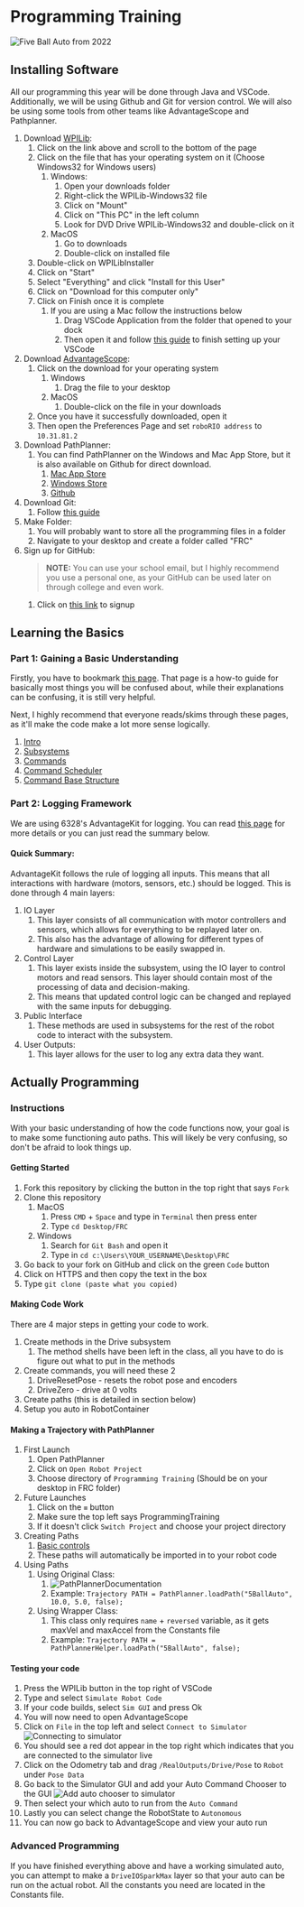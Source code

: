 # Programming Training
![Five Ball Auto from 2022](media/Auto.gif)
## Installing Software
All our programming this year will be done through Java and VSCode. Additionally, we will be using Github and Git for version control. We will also be using some tools from other teams like AdvantageScope and Pathplanner. 
1. Download [WPILib](https://github.com/wpilibsuite/allwpilib/releases/latest/):
   1. Click on the link above and scroll to the bottom of the page
   2. Click on the file that has your operating system on it (Choose Windows32 for Windows users)
      1. Windows:
         1. Open your downloads folder
         2. Right-click the WPILib-Windows32 file
         3. Click on "Mount"
         4. Click on "This PC" in the left column
         5. Look for DVD Drive WPILib-Windows32 and double-click on it
      2. MacOS
         1. Go to downloads
         2. Double-click on installed file
   3. Double-click on WPILibInstaller
   4. Click on "Start"
   5. Select "Everything" and click "Install for this User"
   6. Click on "Download for this computer only"
   7. Click on Finish once it is complete
      1. If you are using a Mac follow the instructions below
         1. Drag VSCode Application from the folder that opened to your dock
         2. Then open it and follow [this guide](https://docs.wpilib.org/en/stable/docs/yearly-overview/known-issues.html#visual-studio-code-extensions-fail-to-install-on-macos) to finish setting up your VSCode
2. Download [AdvantageScope](https://github.com/Mechanical-Advantage/AdvantageScope/releases/latest):
   1. Click on the download for your operating system
      1. Windows
         1. Drag the file to your desktop
      2. MacOS
         1. Double-click on the file in your downloads
   2. Once you have it successfully downloaded, open it
   3. Then open the Preferences Page and set `roboRIO address` to `10.31.81.2`
3. Download PathPlanner:
   1. You can find PathPlanner on the Windows and Mac App Store, but it is also available on Github for direct download.
      1. [Mac App Store](https://apps.apple.com/us/app/frc-pathplanner/id1593046876)
      2. [Windows Store](https://www.microsoft.com/en-us/p/frc-pathplanner/9nqbkb5dw909?cid=storebadge&ocid=badge&rtc=1&activetab=pivot:overviewtab)
      3. [Github](https://github.com/mjansen4857/pathplanner/releases/latest)
4. Download Git:
   1. Follow [this guide](https://github.com/git-guides/install-git)
5. Make Folder:
   1. You will probably want to store all the programming files in a folder
   2. Navigate to your desktop and create a folder called "FRC"
6. Sign up for GitHub:
   > **NOTE:** You can use your school email, but I highly recommend you use a personal one, as your GitHub can be used later on through college and even work. 
   1. Click on [this link](https://github.com/signup) to signup

## Learning the Basics
### Part 1: Gaining a Basic Understanding
Firstly, you have to bookmark [this page](https://docs.wpilib.org/en/stable/index.html).
That page is a how-to guide for basically most things you will be confused about, while their explanations can be confusing, it is still very helpful.

Next, I highly recommend that everyone reads/skims through these pages, as it'll make the code make a lot more sense logically.
1. [Intro](https://docs.wpilib.org/en/stable/docs/software/commandbased/what-is-command-based.html)
2. [Subsystems](https://docs.wpilib.org/en/stable/docs/software/commandbased/subsystems.html)
3. [Commands](https://docs.wpilib.org/en/stable/docs/software/commandbased/commands.html)
4. [Command Scheduler](https://docs.wpilib.org/en/stable/docs/software/commandbased/command-scheduler.html)
5. [Command Base Structure](https://docs.wpilib.org/en/stable/docs/software/commandbased/structuring-command-based-project.html)

### Part 2: Logging Framework
We are using 6328's AdvantageKit for logging. You can read [this page](https://github.com/Mechanical-Advantage/AdvantageKit/blob/main/docs/START-LOGGING.md) for more details or you can just read the summary below.

#### Quick Summary:
AdvantageKit follows the rule of logging all inputs. This means that all interactions with hardware (motors, sensors, etc.) should be logged. This is done through 4 main layers:
1. IO Layer
   1. This layer consists of all communication with motor controllers and sensors, which allows for everything to be replayed later on.
   2. This also has the advantage of allowing for different types of hardware and simulations to be easily swapped in.
2. Control Layer
   1. This layer exists inside the subsystem, using the IO layer to control motors and read sensors. This layer should contain most of the processing of data and decision-making.
   2. This means that updated control logic can be changed and replayed with the same inputs for debugging. 
3. Public Interface
   1. These methods are used in subsystems for the rest of the robot code to interact with the subsystem.
4. User Outputs:
   1. This layer allows for the user to log any extra data they want.

## Actually Programming
### Instructions
With your basic understanding of how the code functions now, your goal is to make some functioning auto paths. This will likely be very confusing, so don't be afraid to look things up.

#### Getting Started
1. Fork this repository by clicking the button in the top right that says `Fork`
2. Clone this repository
   1. MacOS
      1. Press `CMD` + `Space` and type in `Terminal` then press enter
      2. Type `cd Desktop/FRC` 
   2. Windows
      1. Search for `Git Bash` and open it
      2. Type in `cd c:\Users\YOUR_USERNAME\Desktop\FRC`
3. Go back to your fork on GitHub and click on the green `Code` button
4. Click on HTTPS and then copy the text in the box
5. Type `git clone (paste what you copied)`

#### Making Code Work
There are 4 major steps in getting your code to work.
1. Create methods in the Drive subsystem
   1. The method shells have been left in the class, all you have to do is figure out what to put in the methods
2. Create commands, you will need these 2
   1. DriveResetPose - resets the robot pose and encoders
   2. DriveZero - drive at 0 volts
3. Create paths (this is detailed in section below)
4. Setup you auto in RobotContainer

#### Making a Trajectory with PathPlanner
1. First Launch
   1. Open PathPlanner
   2. Click on `Open Robot Project`
   3. Choose directory of `Programming Training` (Should be on your desktop in FRC folder)
2. Future Launches
   1. Click on the `≡` button
   2. Make sure the top left says ProgrammingTraining
   3. If it doesn't click `Switch Project` and choose your project directory
3. Creating Paths
   1. [Basic controls](https://github.com/mjansen4857/pathplanner/wiki/Controls-&-Shortcuts#ui-controls)
   2. These paths will automatically be imported in to your robot code
4. Using Paths
   1. Using Original Class:
      1. ![PathPlannerDocumentation](media/PathPlannerDocumentation.png)
      2. Example: `Trajectory PATH = PathPlanner.loadPath("5BallAuto", 10.0, 5.0, false);`
   2. Using Wrapper Class:
      1. This class only requires `name` + `reversed` variable, as it gets maxVel and maxAccel from the Constants file
      2. Example: `Trajectory PATH = PathPlannerHelper.loadPath("5BallAuto", false);`

#### Testing your code
1. Press the WPILib button in the top right of VSCode
2. Type and select `Simulate Robot Code`
3. If your code builds, select `Sim GUI` and press Ok
4. You will now need to open AdvantageScope
5. Click on `File` in the top left and select `Connect to Simulator` ![Connecting to simulator](media/AdvantageScopeSimulatorConnect.jpg)
6. You should see a red dot appear in the top right which indicates that you are connected to the simulator live
7. Click on the Odometry tab and drag `/RealOutputs/Drive/Pose` to `Robot` under `Pose Data`
8. Go back to the Simulator GUI and add your Auto Command Chooser to the GUI ![Add auto chooser to simulator](media/SimulatorAutoChooser.png)
9. Then select your which auto to run from the `Auto Command`
10. Lastly you can select change the RobotState to `Autonomous`
11. You can now go back to AdvantageScope and view your auto run

### Advanced Programming
If you have finished everything above and have a working simulated auto, you can attempt to make a `DriveIOSparkMax` layer so that your auto can be run on the actual robot. All the constants you need are located in the Constants file.